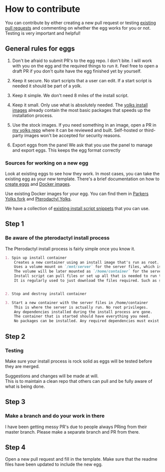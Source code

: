 # How to contribute

You can contribute by either creating a new pull request or testing [existing pull requests](https://github.com/Hosting-Network-eu/eggs/pulls) and commenting on whether the egg works for you or not. Testing is very important and helpful!

## General rules for eggs

1. Don't be afraid to submit PR's to the egg repo.
    I don't bite. I will work with you on the egg and the required things to run it. Feel free to open a draft PR if you don't quite have the egg finished yet by yourself.

2. Keep it secure.
    No start scripts that a user can edit.
    If a start script is needed it should be part of a yolk.

3. Keep it simple.
    We don't need 8 miles of the install script.

4. Keep it small.
    Only use what is absolutely needed. The [yolks install images](https://github.com/Hosting-Network-eu/yolks#installation-images) already contain the most basic packages that speeds up the installation process.

5. Use the stock images.
    If you need something in an image, open a PR in [my yolks repo](https://github.com/Hosting-Network-eu/yolks) where it can be reviewed and built. Self-hosted or third-party images won't be accepted for security reasons.

6. Export eggs from the panel
    We ask that you use the panel to manage and export eggs.
    This keeps the egg format correctly

### Sources for working on a new egg

Look at existing eggs to see how they work. In most cases, you can take the existing egg as your new template. There's a brief documentation on how to [create eggs](https://pterodactyl.io/community/config/eggs/creating_a_custom_egg.html) and [Docker images](https://pterodactyl.io/community/config/eggs/creating_a_custom_image.html).

Use existing Docker images for your egg. You can find them in [Parkers Yolks fork](https://github.com/Hosting-Network-eu/yolks) and [Pterodactyl Yolks](https://github.com/pterodactyl/yolks).

We have a collection of [existing install script snippets](https://github.com/Hosting-Network-eu/eggs/tree/master/scripts) that you can use.

## Step 1

### Be aware of the pterodactyl install process

The Pterodactyl install process is fairly simple once you know it.

```md
1. Spin up install container
    Creates a new container using an install image that's run as root.
    Uses a volume mount on `/mnt/server` for the server files, which is the working directory during installation.
    The volume will be later mounted as `/home/container` for the server container. Any files outside of `/mnt/server` will be gone after installation.
    Install script can pull files or set up all that is needed to run the server, such as writing files, directories or compiling apps.
    It is regularly used to just download the files required. Such as server files and configs.


2. Stop and destroy install container

3. Start a new container with the server files in /home/container
    This is where the server is actually run. No root privileges.
    Any dependencies installed during the install process are gone.
    The container that is started should have everything you need.
    No packages can be installed. Any required dependencies must exist in the used Docker image.
```

## Step 2

### Testing

Make sure your install process is rock solid as eggs will be tested before they are merged.

Suggestions and changes will be made at will.  
This is to maintain a clean repo that others can pull and be fully aware of what is being done.

## Step 3

### Make a branch and do your work in there

I have been getting messy PR's due to people always PRing from their master branch. Please make a separate branch and PR from there.

## Step 4

Open a new pull request and fill in the template. Make sure that the readme files have been updated to include the new egg.
